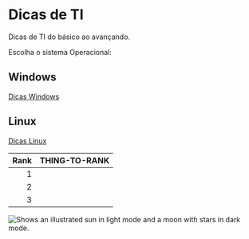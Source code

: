 # Dicas de TI
Dicas de TI do básico ao avançando.

Escolha o sistema Operacional:

## Windows
[Dicas Windows](/Windows/DicasWindows.md)

## Linux
[Dicas Linux](/Windows/DicasWindows.md)

| Rank | THING-TO-RANK |
|-----:|---------------|
|     1|               |
|     2|               |
|     3|               |


<picture>
  <source media="(prefers-color-scheme: dark)" srcset="https://user-images.githubusercontent.com/25423296/163456776-7f95b81a-f1ed-45f7-b7ab-8fa810d529fa.png">
  <source media="(prefers-color-scheme: light)" srcset="https://user-images.githubusercontent.com/25423296/163456779-a8556205-d0a5-45e2-ac17-42d089e3c3f8.png">
  <img alt="Shows an illustrated sun in light mode and a moon with stars in dark mode." src="https://user-images.githubusercontent.com/25423296/163456779-a8556205-d0a5-45e2-ac17-42d089e3c3f8.png">
</picture>


